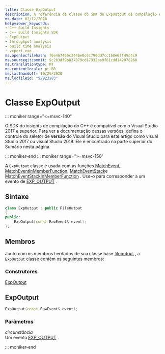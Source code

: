 ```yaml
---
title: Classe ExpOutput
description: A referência de classe do SDK do ExpOutput de compilação do C++.
ms.date: 02/12/2020
helpviewer_keywords:
- C++ Build Insights
- C++ Build Insights SDK
- ExpOutput
- throughput analysis
- build time analysis
- vcperf.exe
ms.openlocfilehash: f0e467466c344be0c6c796dd7cc168e6ff49d4c9
ms.sourcegitcommit: 9c2b3df9b837879cd17932ae9f61cdd142078260
ms.translationtype: MT
ms.contentlocale: pt-BR
ms.lasthandoff: 10/29/2020
ms.locfileid: "92923283"
---
```

# <a name="expoutput-class"></a>Classe ExpOutput

::: moniker range="<=msvc-140"

O SDK do insights de compilação do C++ é compatível com o Visual Studio 2017 e superior. Para ver a documentação dessas versões, defina o controle do seletor de **versão** do Visual Studio para este artigo como visual Studio 2017 ou visual Studio 2019. Ele é encontrado na parte superior do Sumário nesta página.

::: moniker-end
::: moniker range=">=msvc-150"

A `ExpOutput` classe é usada com as funções [MatchEvent](../functions/match-event.md), [MatchEventInMemberFunction](../functions/match-event-in-member-function.md), [MatchEventStack](../functions/match-event-stack.md)e [MatchEventStackInMemberFunction](../functions/match-event-stack-in-member-function.md) . Use-o para corresponder a um evento de [EXP_OUTPUT](../event-table.md#exp-output) .

## <a name="syntax"></a>Sintaxe

```cpp
class ExpOutput : public FileOutput
{
public:
    ExpOutput(const RawEvent& event);
};
```

## <a name="members"></a>Membros

Junto com os membros herdados de sua classe base [fileoutput](file-output.md) , a `ExpOutput` classe contém os seguintes membros:

### <a name="constructors"></a>Construtores

[ExpOutput](#exp-output)

## <a name="expoutput"></a><a name="exp-output"></a> ExpOutput

```cpp
ExpOutput(const RawEvent& event);
```

### <a name="parameters"></a>Parâmetros

*circunstância*\
Um evento [EXP_OUTPUT](../event-table.md#exp-output) .

::: moniker-end
